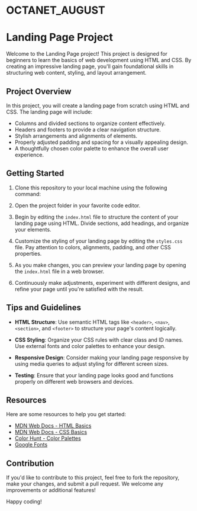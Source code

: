 # OCTANET_AUGUST

# Landing Page Project

Welcome to the Landing Page project! This project is designed for beginners to learn the basics of web development using HTML and CSS. By creating an impressive landing page, you'll gain foundational skills in structuring web content, styling, and layout arrangement.

## Project Overview

In this project, you will create a landing page from scratch using HTML and CSS. The landing page will include:

- Columns and divided sections to organize content effectively.
- Headers and footers to provide a clear navigation structure.
- Stylish arrangements and alignments of elements.
- Properly adjusted padding and spacing for a visually appealing design.
- A thoughtfully chosen color palette to enhance the overall user experience.

## Getting Started

1. Clone this repository to your local machine using the following command:

2. Open the project folder in your favorite code editor.

3. Begin by editing the `index.html` file to structure the content of your landing page using HTML. Divide sections, add headings, and organize your elements.

4. Customize the styling of your landing page by editing the `styles.css` file. Pay attention to colors, alignments, padding, and other CSS properties.

5. As you make changes, you can preview your landing page by opening the `index.html` file in a web browser.

6. Continuously make adjustments, experiment with different designs, and refine your page until you're satisfied with the result.

## Tips and Guidelines

- **HTML Structure**: Use semantic HTML tags like `<header>`, `<nav>`, `<section>`, and `<footer>` to structure your page's content logically.

- **CSS Styling**: Organize your CSS rules with clear class and ID names. Use external fonts and color palettes to enhance your design.

- **Responsive Design**: Consider making your landing page responsive by using media queries to adjust styling for different screen sizes.

- **Testing**: Ensure that your landing page looks good and functions properly on different web browsers and devices.

## Resources

Here are some resources to help you get started:

- [MDN Web Docs - HTML Basics](https://developer.mozilla.org/en-US/docs/Learn/Getting_started_with_the_web/HTML_basics)
- [MDN Web Docs - CSS Basics](https://developer.mozilla.org/en-US/docs/Learn/Getting_started_with_the_web/CSS_basics)
- [Color Hunt - Color Palettes](https://colorhunt.co/)
- [Google Fonts](https://fonts.google.com/)

## Contribution

If you'd like to contribute to this project, feel free to fork the repository, make your changes, and submit a pull request. We welcome any improvements or additional features!

Happy coding!


